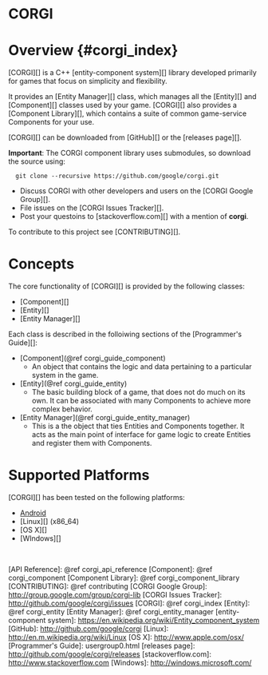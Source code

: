 CORGI
=====

# Overview    {#corgi_index}

[CORGI][] is a C++ [entity-component system][] library developed primarily for
games that focus on simplicity and flexibility.

It provides an [Entity Manager][] class, which manages all the [Entity][] and
[Component][] classes used by your game. [CORGI][] also provides a
[Component Library][], which contains a suite of common game-service Components
for your use.

[CORGI][] can be downloaded from [GitHub][] or the [releases page][].

**Important**: The CORGI component library uses submodules, so download the
source using:

~~~{.sh}
  git clone --recursive https://github.com/google/corgi.git
~~~

   * Discuss CORGI with other developers and users on the
     [CORGI Google Group][].
   * File issues on the [CORGI Issues Tracker][].
   * Post your questoins to [stackoverflow.com][] with a mention of **corgi**.

To contribute to this project see [CONTRIBUTING][].

# Concepts

The core functionality of [CORGI][] is provided by the following classes:
   * [Component][]
   * [Entity][]
   * [Entity Manager][]

Each class is described in the folloiwing sections of the [Programmer's Guide][]:
   * [Component](@ref corgi_guide_component)
      - An object that contains the logic and data pertaining to a particular
        system in the game.
   * [Entity](@ref corgi_guide_entity)
      - The basic building block of a game, that does not do much on its own. It
        can be associated with many Components to achieve more complex behavior.
   * [Entity Manager](@ref corgi_guide_entity_manager)
      - This is a the object that ties Entities and Components together. It acts
        as the main point of interface for game logic to create Entities and
        register them with Components.

# Supported Platforms

[CORGI][] has been tested on the following platforms:

   * [Android][]
   * [Linux][] (x86_64)
   * [OS X][]
   * [WIndows][]

<br>

   [Android]: http://www.android.com
   [API Reference]: @ref corgi_api_reference
   [Component]: @ref corgi_component
   [Component Library]: @ref corgi_component_library
   [CONTRIBUTING]: @ref contributing
   [CORGI Google Group]: http://group.google.com/group/corgi-lib
   [CORGI Issues Tracker]: http://github.com/google/corgi/issues
   [CORGI]: @ref corgi_index
   [Entity]: @ref corgi_entity
   [Entity Manager]: @ref corgi_entity_manager
   [entity-component system]: https://en.wikipedia.org/wiki/Entity_component_system
   [GitHub]: http://github.com/google/corgi
   [Linux]: http://en.m.wikipedia.org/wiki/Linux
   [OS X]: http://www.apple.com/osx/
   [Programmer's Guide]: usergroup0.html
   [releases page]: http://github.com/google/corgi/releases
   [stackoverflow.com]: http://www.stackoverflow.com
   [Windows]: http://windows.microsoft.com/
